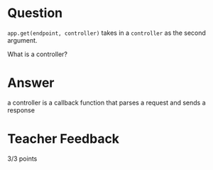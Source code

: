 # Question

`app.get(endpoint, controller)` takes in a `controller` as the second argument.

What is a controller?

# Answer
a controller is a callback function that parses a request and sends a response

# Teacher Feedback

3/3 points